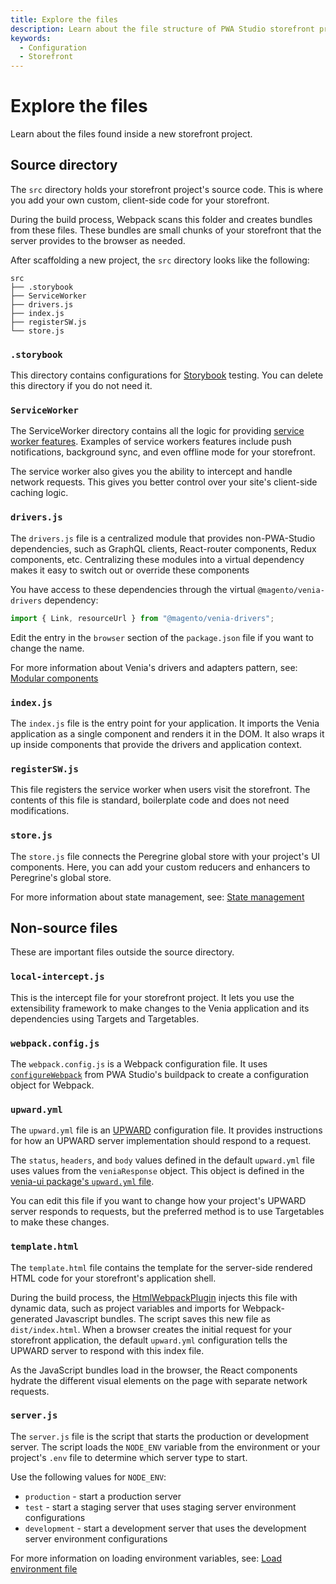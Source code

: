```yaml
---
title: Explore the files
description: Learn about the file structure of PWA Studio storefront projects.
keywords:
  - Configuration
  - Storefront
---
```


# Explore the files

Learn about the files found inside a new storefront project.

## Source directory

The `src` directory holds your storefront project's source code.
This is where you add your own custom, client-side code for your storefront.

During the build process, Webpack scans this folder and creates bundles from these files.
These bundles are small chunks of your storefront that the server provides to the browser as needed.

After scaffolding a new project, the `src` directory looks like the following:

```tree
src
├── .storybook
├── ServiceWorker
├── drivers.js
├── index.js
├── registerSW.js
└── store.js
```

### `.storybook`

This directory contains configurations for [Storybook][] testing.
You can delete this directory if you do not need it.

[storybook]: https://storybook.js.org/docs/react/workflows/testing-with-storybook

### `ServiceWorker`

The ServiceWorker directory contains all the logic for providing [service worker features][].
Examples of service workers features include push notifications, background sync, and even offline mode for your storefront.

The service worker also gives you the ability to intercept and handle network requests.
This gives you better control over your site's client-side caching logic.

[service worker features]: https://developers.google.com/web/fundamentals/primers/service-workers

### `drivers.js`

The `drivers.js` file is a centralized module that provides non-PWA-Studio dependencies, such as GraphQL clients, React-router components, Redux components, etc.
Centralizing these modules into a virtual dependency makes it easy to switch out or override these components

You have access to these dependencies through the virtual `@magento/venia-drivers` dependency:

```js
import { Link, resourceUrl } from "@magento/venia-drivers";
```

Edit the entry in the `browser` section of the `package.json` file if you want to change the name.

For more information about Venia's drivers and adapters pattern, see: [Modular components][]

[Modular components]: /guides/packages/venia/driver-adapter/

### `index.js`

The `index.js` file is the entry point for your application.
It imports the Venia application as a single component and renders it in the DOM.
It also wraps it up inside components that provide the drivers and application context.

### `registerSW.js`

This file registers the service worker when users visit the storefront.
The contents of this file is standard, boilerplate code and does not need modifications.

### `store.js`

The `store.js` file connects the Peregrine global store with your project's UI components.
Here, you can add your custom reducers and enhancers to Peregrine's global store.

For more information about state management, see: [State management][]

[state management]: /guides/general-concepts/state-management/

## Non-source files

These are important files outside the source directory.

### `local-intercept.js`

This is the intercept file for your storefront project.
It lets you use the extensibility framework to make changes to the Venia application and its dependencies using Targets and Targetables.

### `webpack.config.js`

The `webpack.config.js` is a Webpack configuration file.
It uses [`configureWebpack`][] from PWA Studio's buildpack to create a configuration object for Webpack.

[`configurewebpack`]: /api/buildpack/webpack/configure/

### `upward.yml`

The `upward.yml` file is an [UPWARD][] configuration file.
It provides instructions for how an UPWARD server implementation should respond to a request.

The `status`, `headers`, and `body` values defined in the default `upward.yml` file uses values from the `veniaResponse` object.
This object is defined in the [venia-ui package's `upward.yml` file][].

You can edit this file if you want to change how your project's UPWARD server responds to requests,
but the preferred method is to use Targetables to make these changes.

[upward]: /guides/packages/upward/
[venia-ui package's `upward.yml` file]: https://github.com/magento/pwa-studio/blob/develop/packages/venia-ui/upward.yml

### `template.html`

The `template.html` file contains the template for the server-side rendered HTML code for your storefront's application shell.

During the build process, the [HtmlWebpackPlugin][] injects this file with dynamic data, such as project variables and imports for Webpack-generated Javascript bundles.
The script saves this new file as `dist/index.html`.
When a browser creates the initial request for your storefront application, the default `upward.yml` configuration tells the UPWARD server to respond with this index file.

As the JavaScript bundles load in the browser, the React components hydrate the different visual elements on the page with separate network requests.

[htmlwebpackplugin]: https://webpack.js.org/plugins/html-webpack-plugin/

### `server.js`

The `server.js` file is the script that starts the production or development server.
The script loads the `NODE_ENV` variable from the environment or your project's `.env` file to determine which server type to start.

Use the following values for `NODE_ENV`:

- `production` - start a production server
- `test` - start a staging server that uses staging server environment configurations
- `development` - start a development server that uses the development server environment configurations

For more information on loading environment variables, see: [Load environment file][]

[load environment file]: /api/buildpack/cli/load-environment-file/
